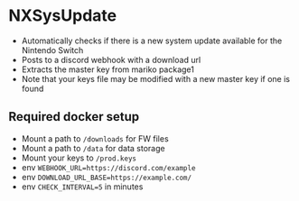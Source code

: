 # NXSysUpdate

- Automatically checks if there is a new system update available for the Nintendo Switch
- Posts to a discord webhook with a download url
- Extracts the master key from mariko package1
- Note that your keys file may be modified with a new master key if one is found


## Required docker setup

- Mount a path to `/downloads` for FW files
- Mount a path to `/data` for data storage
- Mount your keys to `/prod.keys`
- env `WEBHOOK_URL=https://discord.com/example`
- env `DOWNLOAD_URL_BASE=https://example.com/`
- env `CHECK_INTERVAL=5` in minutes